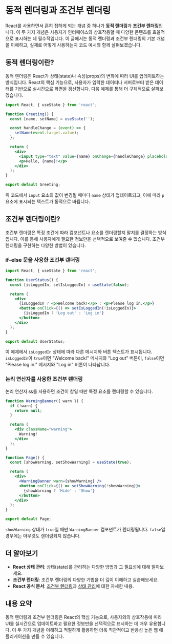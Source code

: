 # 동적 렌더링과 조건부 렌더링

React를 사용하면서 흔히 접하게 되는 개념 중 하나가 **동적 렌더링**과 **조건부 렌더링**입니다. 이 두 가지 개념은 사용자가 인터페이스와 상호작용할 때 다양한 콘텐츠를 효율적으로 표시하는 데 필수적입니다. 이 글에서는 동적 렌더링과 조건부 렌더링의 기본 개념을 이해하고, 실제로 어떻게 사용하는지 코드 예시와 함께 살펴보겠습니다.

## 동적 렌더링이란?

동적 렌더링은 React가 상태(state)나 속성(props)의 변화에 따라 UI를 업데이트하는 방식입니다. React의 핵심 기능으로, 사용자가 입력한 데이터나 서버로부터 받은 데이터를 기반으로 실시간으로 화면을 갱신합니다. 다음 예제를 통해 더 구체적으로 살펴보겠습니다.

```jsx
import React, { useState } from 'react';

function Greeting() {
  const [name, setName] = useState('');

  const handleChange = (event) => {
    setName(event.target.value);
  };

  return (
    <div>
      <input type="text" value={name} onChange={handleChange} placeholder="Enter your name" />
      <p>Hello, {name}!</p>
    </div>
  );
}

export default Greeting;
```

위 코드에서 `input` 요소의 값이 변경될 때마다 `name` 상태가 업데이트되고, 이에 따라 `p` 요소에 표시되는 텍스트가 동적으로 바뀝니다.

## 조건부 렌더링이란?

조건부 렌더링은 특정 조건에 따라 컴포넌트나 요소를 렌더링할지 말지를 결정하는 방식입니다. 이를 통해 사용자에게 필요한 정보만을 선택적으로 보여줄 수 있습니다. 조건부 렌더링을 구현하는 다양한 방법이 있습니다.

### if-else 문을 사용한 조건부 렌더링

```jsx
import React, { useState } from 'react';

function UserStatus() {
  const [isLoggedIn, setIsLoggedIn] = useState(false);

  return (
    <div>
      {isLoggedIn ? <p>Welcome back!</p> : <p>Please log in.</p>}
      <button onClick={() => setIsLoggedIn(!isLoggedIn)}>
        {isLoggedIn ? 'Log out' : 'Log in'}
      </button>
    </div>
  );
}

export default UserStatus;
```

이 예제에서 `isLoggedIn` 상태에 따라 다른 메시지와 버튼 텍스트가 표시됩니다. `isLoggedIn`이 `true`이면 "Welcome back!" 메시지와 "Log out" 버튼이, `false`이면 "Please log in." 메시지와 "Log in" 버튼이 나타납니다.

### 논리 연산자를 사용한 조건부 렌더링

논리 연산자 `&&`를 사용하면 조건이 참일 때만 특정 요소를 렌더링할 수 있습니다.

```jsx
function WarningBanner({ warn }) {
  if (!warn) {
    return null;
  }

  return (
    <div className="warning">
      Warning!
    </div>
  );
}

function Page() {
  const [showWarning, setShowWarning] = useState(true);

  return (
    <div>
      <WarningBanner warn={showWarning} />
      <button onClick={() => setShowWarning(!showWarning)}>
        {showWarning ? 'Hide' : 'Show'}
      </button>
    </div>
  );
}

export default Page;
```

`showWarning` 상태가 `true`일 때만 `WarningBanner` 컴포넌트가 렌더링됩니다. `false`일 경우에는 아무것도 렌더링되지 않습니다.

## 더 알아보기

- **React 상태 관리**: 상태(state)를 관리하는 다양한 방법과 그 필요성에 대해 알아보세요.
- **조건부 렌더링**: 조건부 렌더링의 다양한 기법을 더 깊이 이해하고 실습해보세요.
- **React 공식 문서**: [조건부 렌더링](https://react.dev)과 [상태 관리](https://react.dev)에 대한 자세한 내용.

## 내용 요약

동적 렌더링과 조건부 렌더링은 React의 핵심 기능으로, 사용자와의 상호작용에 따라 UI를 실시간으로 업데이트하고 필요한 정보만을 선택적으로 표시하는 데 매우 유용합니다. 이 두 가지 개념을 이해하고 적절하게 활용하면 더욱 직관적이고 반응성 높은 웹 애플리케이션을 만들 수 있습니다.